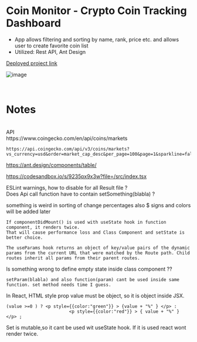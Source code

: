 # Coin Monitor - Crypto Coin Tracking Dashboard

- App allows filtering and sorting by name, rank, price etc. and allows user to create favorite coin list 
- Utilized: Rest API, Ant Design


[Deployed project link](https://main.d3rvdhjdqtm61g.amplifyapp.com/)

![image](https://user-images.githubusercontent.com/80424496/185694512-94bfcdf1-36f1-4e6e-92a0-7ca1ece48255.png)


<br>

# Notes 

<br>
API <br>
https://www.coingecko.com/en/api/coins/markets <br>


```
https://api.coingecko.com/api/v3/coins/markets?vs_currency=usd&order=market_cap_desc&per_page=100&page=1&sparkline=false
```

https://ant.design/components/table/

https://codesandbox.io/s/9235px9x3w?file=/src/index.tsx

ESLint warnings, how to disable for all Result file ? <br>
Does Api call function have to contain setSomething(blabla)  ? <br>

something is weird in sorting of change percentages also $ signs and colors will be added later<br>
```
If componentDidMount() is used with useState hook in function component, it renders twice.
That will cause performance loss and Class Component and setState is better choice.
```
```
The useParams hook returns an object of key/value pairs of the dynamic params from the current URL that were matched by the Route path. Child routes inherit all params from their parent routes.
```
Is something wrong to define empty state inside class component ?? <br>

```
setParam(blabla) and also function(param) cant be used inside same function. set method needs time I guess.
```
In React, HTML style prop value must be object, so it is object inside JSX.
```
(value >=0 ) ? <p style={{color:"green"}} > {value + "%" } </p> :
                        <p style={{color:"red"}} > { value + "%" } </p> ;
```
Set is mutable,so it cant be used wit useState hook. If it is used react wont render twice.<br>


